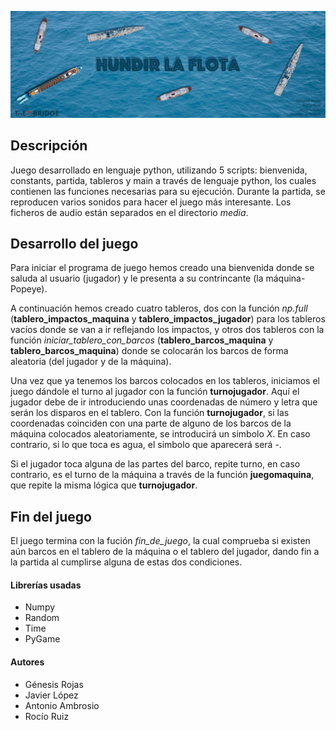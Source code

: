 ![Headerjuego](Headerjuego.jpg)

**Descripción**
-----------
Juego desarrollado en lenguaje python, utilizando 5 scripts: bienvenida, constants, partida, tableros y main a través de lenguaje python, los cuales contienen las funciones necesarias para su ejecución. Durante la partida, se reproducen varios sonidos para hacer el juego más interesante. Los ficheros de audio están separados en el directorio _media_.

**Desarrollo del juego**
-----------
Para iniciar el programa de juego hemos creado una bienvenida donde se saluda al usuario (jugador) y le presenta a su contrincante (la máquina-Popeye). 

A continuación hemos creado cuatro tableros, dos con la función _np.full_ (**tablero_impactos_maquina** y **tablero_impactos_jugador**)  para los tableros vacíos donde se van a ir reflejando los impactos, y otros dos tableros con la función _iniciar_tablero_con_barcos_ (**tablero_barcos_maquina** y **tablero_barcos_maquina**) donde se colocarán los barcos de forma aleatoria (del jugador y de la máquina). 

Una vez que ya tenemos los barcos colocados en los tableros, iniciamos el juego dándole el turno al jugador con la función **turnojugador**. Aquí el jugador debe de ir introduciendo unas coordenadas de número y letra que serán los disparos en el tablero. Con la función **turnojugador**, si  las coordenadas coinciden con una parte de alguno de los barcos de la máquina colocados aleatoriamente, se introducirá un simbolo *X*. En caso contrario, si lo que toca es agua, el simbolo que aparecerá será *-*. 

Si el jugador toca alguna de las partes del barco, repite turno, en caso contrario, es el turno de la máquina a través de la función **juegomaquina**, que repite la misma lógica que **turnojugador**.

**Fin del juego**
-----------

El juego termina con la fución _fin_de_juego_, la cual comprueba si existen aún barcos en el tablero de la máquina o el tablero del jugador, dando fin a la partida al cumplirse alguna de estas dos condiciones. 

#### Librerías usadas
* Numpy
* Random
* Time
* PyGame

#### Autores
* Génesis Rojas
* Javier López
* Antonio Ambrosio
* Rocío Ruiz
